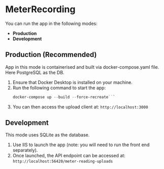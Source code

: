 # MeterRecording

You can run the app in the following modes:
- **Production**
- **Development**

## Production (Recommended)
App in this mode is containerised and built via docker-compose.yaml file. Here PostgreSQL as the DB.

1. Ensure that Docker Desktop is installed on your machine.
2. Run the following command to start the app:
   ```powershell
   docker-compose up --build --force-recreate```
3. You can then access the upload client at: `http://localhost:3000`

## Development
This mode uses SQLite as the database.

1. Use IIS to launch the app (note: you will need to run the front end separately).
2. Once launched, the API endpoint can be accessed at:  
   `http://localhost:56420/meter-reading-uploads`